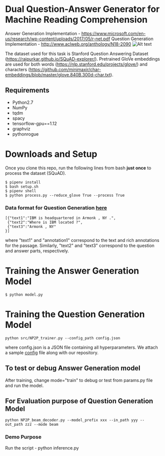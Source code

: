 # Dual Question-Answer Generator for Machine Reading Comprehension

Answer Generation Implementation - https://www.microsoft.com/en-us/research/wp-content/uploads/2017/05/r-net.pdf
Question Generation Implementation - http://www.aclweb.org/anthology/N18-2090
![Alt text](/../master/screenshots/architecture.png?raw=true "R-NET")



The dataset used for this task is Stanford Question Answering Dataset (https://rajpurkar.github.io/SQuAD-explorer/). 
Pretrained GloVe embeddings are used for both words (https://nlp.stanford.edu/projects/glove/) and 
characters (https://github.com/minimaxir/char-embeddings/blob/master/glove.840B.300d-char.txt).

## Requirements
  * Python2.7
  * NumPy
  * tqdm
  * spacy
  * tensorflow-gpu==1.12
  *	graphviz
  * pythonrogue

# Downloads and Setup
Once you clone this repo, run the following lines from bash **just once** to process the dataset (SQuAD).
```shell
$ pipenv install
$ bash setup.sh
$ pipenv shell
$ python process.py --reduce_glove True --process True
```

### Data format for Question Generation [here](https://www.cs.rochester.edu/~lsong10/downloads/nqg_data.tgz)

```
[{"text1":"IBM is headquartered in Armonk , NY .", 
 {"text2":"Where is IBM located ?", 
 {"text3":"Armonk , NY"
}]
```

where "text1" and "annotation1" correspond to the text and rich annotations for the passage. Similarly, "text2" and "text3" correspond to the question and answer parts, respectively. 


# Training the Answer Generation Model

```shell
$ python model.py
```

# Training the Question Generation Model

```
python src/NP2P_trainer.py --config_path config.json
```
where config.json is a JSON file containing all hyperparameters.
We attach a sample [config](./config.json) file along with our repository.

## To test or debug Answer Generation model 
After training, change mode="train" to debug or test from params.py file and run the model.

## For Evaluation purpose of Question Generation Model
```
python NP2P_beam_decoder.py --model_prefix xxx --in_path yyy --out_path zzz --mode beam
```

### Demo Purpose
Run the script - 
python inference.py
